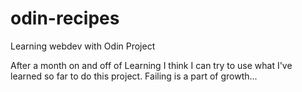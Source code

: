 # odin-recipes
Learning webdev with Odin Project

After a month on and off of Learning I think I can try to use what I've learned so far to do this project. Failing is a part of growth...
